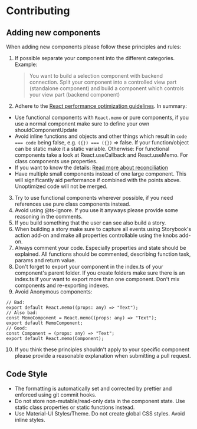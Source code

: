 # Contributing

## Adding new components

When adding new components please follow these principles and rules:

1. If possible separate your component into the different categories. Example:
   > You want to build a selection component with backend connection.
   > Split your component into a controlled view part (standalone component)
   > and build a component which controls your view part (backend component)
2. Adhere to the [React performance optimization guidelines](https://reactjs.org/docs/optimizing-performance.html#avoid-reconciliation). In summary:

- Use functional components with `React.memo` or pure components, if you use a normal component make sure to define your own shouldComponentUpdate
- Avoid inline functions and objects and other things which result in `code === code` being false, e.g. `({}) === ({})` => false. If your function/object can be static make it a static variable. Otherwise: For functional components take a look at React.useCallback and React.useMemo. For class components use properties.
- If you want to know the details: [Read more about reconciliation](https://reactjs.org/docs/reconciliation.html)
- Have multiple small components instead of one large component. This will significantly aid performance if combined with the points above.
  Unoptimized code will not be merged.

3. Try to use functional components wherever possible, if you need references use pure class components instead.
4. Avoid using @ts-ignore. If you use it anyways please provide some reasoning in the comments.
5. If you build something that the user can see also build a story.
6. When building a story make sure to capture all events using Storybook's action add-on and make all properties controllable using the knobs add-on.
7. Always comment your code. Especially properties and state should be explained. All functions should be commented, describing function task, params and return value.
8. Don't forget to export your component in the index.ts of your component's parent folder. If you create folders make sure there is an index.ts if your want to export more than one component. Don't mix components and re-exporting indexes.
9. Avoid Anonymous components:

```tsx
// Bad:
export default React.memo((props: any) => "Text");
// Also bad:
const MemoComponent = React.memo((props: any) => "Text");
export default MemoComponent;
// Good:
const Component = (props: any) => "Text";
export default React.memo(Component);
```

10. If you think these principles shouldn't apply to your specific component please provide a reasonable explanation when submitting a pull request.

## Code Style

- The formatting is automatically set and corrected by prettier and enforced using git commit hooks.
- Do not store non-mutable/read-only data in the component state. Use static class properties or static functions instead.
- Use Material-UI Styles/Theme. Do not create global CSS styles. Avoid inline styles.
